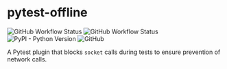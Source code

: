 # pytest-offline

![GitHub Workflow Status](https://img.shields.io/github/actions/workflow/status/2tunnels/pytest-offline/test.yaml?label=test)
![GitHub Workflow Status](https://img.shields.io/github/actions/workflow/status/2tunnels/pytest-offline/lint.yaml?label=lint)
![PyPI - Python Version](https://img.shields.io/pypi/pyversions/pytest-offline)
![GitHub](https://img.shields.io/github/license/2tunnels/pytest-offline)

A Pytest plugin that blocks `socket` calls during tests to ensure prevention of network calls.
